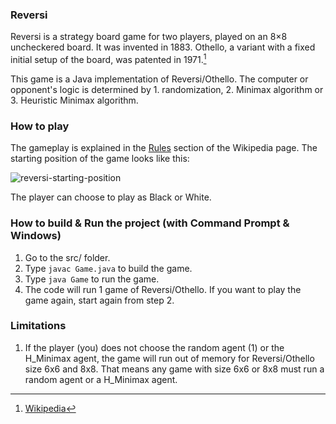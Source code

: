 ### Reversi

Reversi is a strategy board game for two players, played on an 8×8 uncheckered board. It was invented in 1883. Othello, a variant with a fixed initial setup of the board, was patented in 1971.[^1]

This game is a Java implementation of Reversi/Othello. The computer or opponent's logic is determined by 1. randomization, 2. Minimax algorithm or 3. Heuristic Minimax algorithm.

### How to play 

The gameplay is explained in the [Rules](https://en.wikipedia.org/wiki/Reversi#Rules) section of the Wikipedia page. The starting position of the game looks like this:

![reversi-starting-position](https://github.com/lnhtrn/Reversi/assets/72944083/af985bd0-d08e-48ae-909c-2d82ce5b26b1)

The player can choose to play as Black or White.

### How to build & Run the project (with Command Prompt & Windows)
1.  Go to the src/ folder.
2.  Type `javac Game.java` to build the game.
3.  Type `java Game` to run the game.
4.  The code will run 1 game of Reversi/Othello. If you want to play the game again, start again from step 2.

### Limitations
1.  If the player (you) does not choose the random agent (1) or the H_Minimax agent, the game will run out of memory for Reversi/Othello size 6x6 and 8x8. That means any game with size 6x6 or 8x8 must run a random agent or a H_Minimax agent.


[^1]: [Wikipedia](https://en.wikipedia.org/wiki/Reversi)
